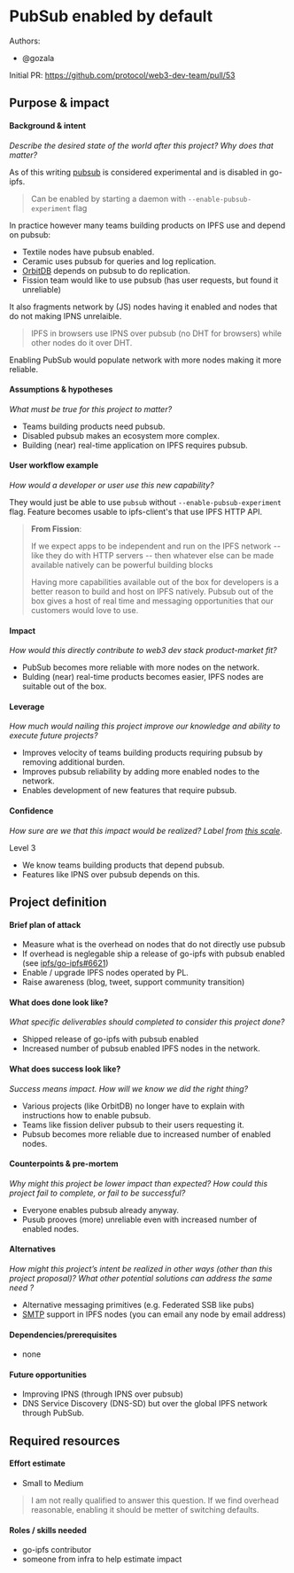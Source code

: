 # PubSub enabled by default

Authors:
- @gozala

Initial PR: https://github.com/protocol/web3-dev-team/pull/53

<!--
This template is for a proposal/brief/pitch for a significant project to be undertaken by a Web3 Dev project team.
The goal of project proposals is to help us decide which work to take on, which things are more valuable than other things.
-->
<!--
A proposal should contain enough detail for others to understand how this project contributes to our team’s mission of product-market fit
for our unified stack of protocols, what is included in scope of the project, where to get started if a project team were to take this on,
and any other information relevant for prioritizing this project against others.
It does not need to describe the work in much detail. Most technical design and planning would take place after a proposal is adopted.
Good project scope aims for ~3-5 engineers for 1-3 months (though feel free to suggest larger-scoped projects anyway). 
Projects do not include regular day-to-day maintenance and improvement work, e.g. on testing, tooling, validation, code clarity, refactors for future capability, etc.
-->
<!--
For ease of discussion in PRs, consider breaking lines after every sentence or long phrase.
-->



## Purpose &amp; impact 
#### Background &amp; intent
_Describe the desired state of the world after this project? Why does that matter?_
<!--
Outline the status quo, including any relevant context on the problem you’re seeing that this project should solve.
Wherever possible, include pains or problems that you’ve seen users experience to help motivate why solving this problem works towards top-line objectives.
-->

As of this writing [pubsub][IPFS pubsub] is considered experimental and is disabled in go-ipfs.

> Can be enabled by starting a daemon with `--enable-pubsub-experiment` flag

In practice however many teams building products on IPFS use and depend on pubsub:

- Textile nodes have pubsub enabled.
- Ceramic uses pubsub for queries and log replication.
- [OrbitDB][] depends on pubsub to do replication.
- Fission team would like to use pubsub (has user requests, but found it unreliable)

It also fragments network by (JS) nodes having it enabled and nodes that do not making IPNS unrelaible.

> IPFS in browsers use IPNS over pubsub (no DHT for browsers) while other nodes do it over DHT.

Enabling PubSub would populate network with more nodes making it more reliable.



#### Assumptions &amp; hypotheses
_What must be true for this project to matter?_
<!--(bullet list)-->

- Teams building products need pubsub.
- Disabled pubsub makes an ecosystem more complex.
- Building (near) real-time application on IPFS requires pubsub.

#### User workflow example
_How would a developer or user use this new capability?_
<!--(short paragraph)-->

They would just be able to use `pubsub` without `--enable-pubsub-experiment` flag. Feature becomes usable to ipfs-client's that use IPFS HTTP API.

> **From Fission**:
> 
> If we expect apps to be independent and run on the IPFS network -- like they do with HTTP servers -- then whatever else can be made available natively can be powerful building blocks
>
> Having more capabilities available out of the box for developers is a better reason to build and host on IPFS natively. Pubsub out of the box gives a host of real time and messaging opportunities that our customers would love to use.

#### Impact
_How would this directly contribute to web3 dev stack product-market fit?_

<!--
Explain how this addresses known challenges or opportunities.
What awesome potential impact/outcomes/results will we see if we nail this project?
-->

- PubSub becomes more reliable with more nodes on the network.
- Bulding (near) real-time products becomes easier, IPFS nodes are suitable out of the box.

#### Leverage
_How much would nailing this project improve our knowledge and ability to execute future projects?_

<!--
Explain the opportunity or leverage point for our subsequent velocity/impact (e.g. by speeding up development, enabling more contributors, etc)
-->

- Improves velocity of teams building products requiring pubsub by removing additional burden.
- Improves pubsub reliability by adding more enabled nodes to the network.
- Enables development of new features that require pubsub.

#### Confidence
_How sure are we that this impact would be realized? Label from [this scale](https://medium.com/@nimay/inside-product-introduction-to-feature-priority-using-ice-impact-confidence-ease-and-gist-5180434e5b15)_.

<!--Explain why this rating-->

Level 3

- We know teams building products that depend pubsub.
- Features like IPNS over pubsub depends on this.


## Project definition
#### Brief plan of attack

<!--Briefly describe the milestones/steps/work needed for this project-->

- Measure what is the overhead on nodes that do not directly use pubsub
- If overhead is neglegable ship a release of go-ipfs with pubsub enabled (see [ipfs/go-ipfs#6621][])
- Enable / upgrade IPFS nodes operated by PL.
- Raise awareness (blog, tweet, support community transition)

#### What does done look like?
_What specific deliverables should completed to consider this project done?_

- Shipped release of go-ipfs with pubsub enabled
- Increased number of pubsub enabled IPFS nodes in the network.

####  What does success look like?
_Success means impact. How will we know we did the right thing?_

- Various projects (like OrbitDB) no longer have to explain with instructions how to enable pubsub.
- Teams like fission deliver pubsub to their users requesting it.
- Pubsub becomes more reliable due to increased number of enabled nodes. 


<!--
Provide success criteria. These might include particular metrics, desired changes in the types of bug reports being filed, desired changes in qualitative user feedback (measured via surveys, etc), etc.
-->

#### Counterpoints &amp; pre-mortem
_Why might this project be lower impact than expected? How could this project fail to complete, or fail to be successful?_

- Everyone enables pubsub already anyway.
- Pusub prooves (more) unreliable even with increased number of enabled nodes.

#### Alternatives
_How might this project’s intent be realized in other ways (other than this project proposal)? What other potential solutions can address the same need ?_

- Alternative messaging primitives (e.g. Federated SSB like pubs)
- [SMTP][] support in IPFS nodes (you can email any node by email address)

#### Dependencies/prerequisites
<!--List any other projects that are dependencies/prerequisites for this project that is being pitched.-->

- none

#### Future opportunities
<!--What future projects/opportunities could this project enable?-->

- Improving IPNS (through IPNS over pubsub)
- DNS Service Discovery (DNS-SD) but over the global IPFS network through PubSub.

## Required resources

#### Effort estimate
<!--T-shirt size rating of the size of the project. If the project might require external collaborators/teams, please note in the roles/skills section below). 
For a team of 3-5 people with the appropriate skills:
- Small, 1-2 weeks
- Medium, 3-5 weeks
- Large, 6-10 weeks
- XLarge, >10 weeks
Describe any choices and uncertainty in this scope estimate. (E.g. Uncertainty in the scope until design work is complete, low uncertainty in execution thereafter.)
-->

- Small to Medium

> I am not really qualified to answer this question. If we find overhead reasonable, enabling it should be metter of switching defaults.

#### Roles / skills needed
<!--Describe the knowledge/skill-sets and team that are needed for this project (e.g. PM, docs, protocol or library expertise, design expertise, etc.). If this project could be externalized to the community or a team outside PL's direct employment, please note that here.-->

- go-ipfs contributor
- someone from infra to help estimate impact

[IPFS pubsub]:https://docs.libp2p.io/concepts/publish-subscribe/
[OrbitDB]:https://github.com/orbitdb/orbit-db
[ipfs/go-ipfs#6621]:https://github.com/ipfs/go-ipfs/issues/6621
[SMTP]:https://en.wikipedia.org/wiki/Simple_Mail_Transfer_Protocol
